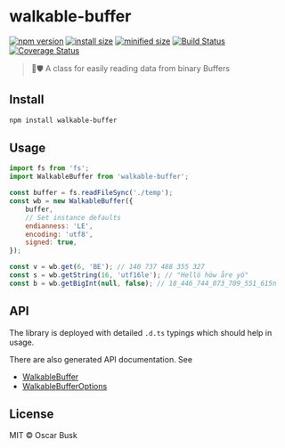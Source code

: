 # walkable-buffer

[![npm version](https://badgen.net/npm/v/walkable-buffer)](https://www.npmjs.com/package/walkable-buffer)
[![install size](https://badgen.net/packagephobia/publish/walkable-buffer)](https://packagephobia.now.sh/result?p=walkable-buffer)
[![minified size](https://badgen.net/bundlephobia/min/walkable-buffer)](https://bundlephobia.com/result?p=walkable-buffer)
[![Build Status](https://travis-ci.org/oBusk/walkable-buffer.svg?branch=master)](https://travis-ci.org/oBusk/walkable-buffer)
[![Coverage Status](https://coveralls.io/repos/github/oBusk/walkable-buffer/badge.svg?branch=master)](https://coveralls.io/github/oBusk/walkable-buffer?branch=master)

> 🚶🛡️ A class for easily reading data from binary Buffers

## Install

```bash
npm install walkable-buffer
```

## Usage

```js
import fs from 'fs';
import WalkableBuffer from 'walkable-buffer';

const buffer = fs.readFileSync('./temp');
const wb = new WalkableBuffer({
    buffer,
    // Set instance defaults
    endianness: 'LE',
    encoding: 'utf8',
    signed: true,
});

const v = wb.get(6, 'BE'); // 140 737 488 355 327
const s = wb.getString(16, 'utf16le'); // "Hellö höw åre yö"
const b = wb.getBigInt(null, false); // 18_446_744_073_709_551_615n
```

## API

The library is deployed with detailed `.d.ts` typings which should help in usage.

There are also generated API documentation. See

* [WalkableBuffer](https://github.com/oBusk/walkable-buffer/blob/master/api/classes/walkablebuffer.md)
* [WalkableBufferOptions](https://github.com/oBusk/walkable-buffer/blob/master/api/interfaces/walkablebufferoptions.md)

## License

MIT © Oscar Busk
